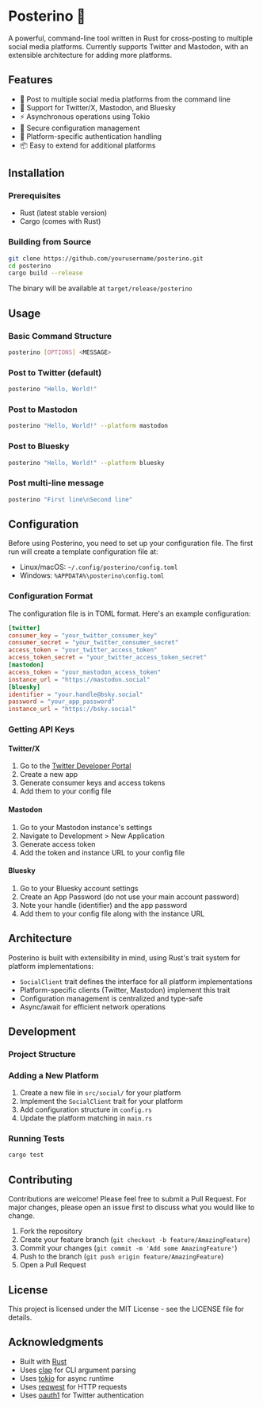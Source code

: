 # Posterino 🚀

A powerful, command-line tool written in Rust for cross-posting to multiple social media platforms. Currently supports Twitter and Mastodon, with an extensible architecture for adding more platforms.

## Features

- 📝 Post to multiple social media platforms from the command line
- 🔄 Support for Twitter/X, Mastodon, and Bluesky
- ⚡ Asynchronous operations using Tokio
- 🔐 Secure configuration management
- 🎯 Platform-specific authentication handling
- 📦 Easy to extend for additional platforms

## Installation

### Prerequisites

- Rust (latest stable version)
- Cargo (comes with Rust)

### Building from Source

```bash
git clone https://github.com/yourusername/posterino.git
cd posterino
cargo build --release
```

The binary will be available at `target/release/posterino`

## Usage

### Basic Command Structure

```bash
posterino [OPTIONS] <MESSAGE>
```

### Post to Twitter (default)

```bash
posterino "Hello, World!"
```

### Post to Mastodon

```bash
posterino "Hello, World!" --platform mastodon
```

### Post to Bluesky

```bash
posterino "Hello, World!" --platform bluesky
```

### Post multi-line message

```bash
posterino "First line\nSecond line"
```

## Configuration

Before using Posterino, you need to set up your configuration file. The first run will create a template configuration file at:

- Linux/macOS: `~/.config/posterino/config.toml`
- Windows: `%APPDATA%\posterino\config.toml`

### Configuration Format

The configuration file is in TOML format. Here's an example configuration:

```toml
[twitter]
consumer_key = "your_twitter_consumer_key"
consumer_secret = "your_twitter_consumer_secret"
access_token = "your_twitter_access_token"
access_token_secret = "your_twitter_access_token_secret"
[mastodon]
access_token = "your_mastodon_access_token"
instance_url = "https://mastodon.social"
[bluesky]
identifier = "your.handle@bsky.social"
password = "your_app_password"
instance_url = "https://bsky.social"
```

### Getting API Keys

#### Twitter/X

1. Go to the [Twitter Developer Portal](https://developer.twitter.com/en/portal/dashboard)
2. Create a new app
3. Generate consumer keys and access tokens
4. Add them to your config file

#### Mastodon

1. Go to your Mastodon instance's settings
2. Navigate to Development > New Application
3. Generate access token
4. Add the token and instance URL to your config file

#### Bluesky

1. Go to your Bluesky account settings
2. Create an App Password (do not use your main account password)
3. Note your handle (identifier) and the app password
4. Add them to your config file along with the instance URL

## Architecture

Posterino is built with extensibility in mind, using Rust's trait system for platform implementations:

- `SocialClient` trait defines the interface for all platform implementations
- Platform-specific clients (Twitter, Mastodon) implement this trait
- Configuration management is centralized and type-safe
- Async/await for efficient network operations

## Development

### Project Structure

### Adding a New Platform

1. Create a new file in `src/social/` for your platform
2. Implement the `SocialClient` trait for your platform
3. Add configuration structure in `config.rs`
4. Update the platform matching in `main.rs`

### Running Tests

```bash
cargo test
```

## Contributing

Contributions are welcome! Please feel free to submit a Pull Request. For major changes, please open an issue first to discuss what you would like to change.

1. Fork the repository
2. Create your feature branch (`git checkout -b feature/AmazingFeature`)
3. Commit your changes (`git commit -m 'Add some AmazingFeature'`)
4. Push to the branch (`git push origin feature/AmazingFeature`)
5. Open a Pull Request

## License

This project is licensed under the MIT License - see the LICENSE file for details.

## Acknowledgments

- Built with [Rust](https://www.rust-lang.org/)
- Uses [clap](https://github.com/clap-rs/clap) for CLI argument parsing
- Uses [tokio](https://tokio.rs/) for async runtime
- Uses [reqwest](https://github.com/seanmonstar/reqwest) for HTTP requests
- Uses [oauth1](https://github.com/dgrijalva/oauth1) for Twitter authentication
